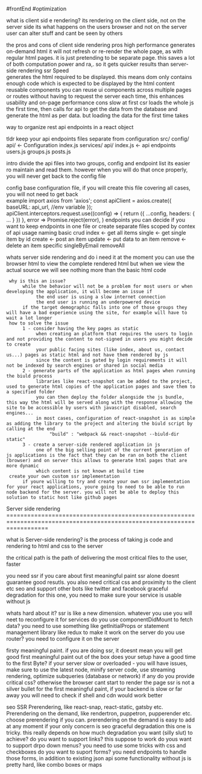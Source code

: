 #frontEnd #optimization

what is client sid        e rendering?
     its rendering on the client side, not on the server side
     its what happens on the users browser and not on the server
     user can alter stuff and cant be seen by others

the pros and cons of client side rendering 
     pros 
          high performance 
               generates on-demand html it will not refresh or re-render the whole page, as with regular html pages. it is just pretending to be separate page. 
               this saves a lot of both computation power and ra,. so it gets quicker results than server-side rendering ssr
          Speed    
               generates the html required to be displayed. this means dom only contains enough code which is expected to be displayed by the html content
          reusable components
               you can reuse ui components across multiple pages or routes without having to request the server each time, this enhances usability and on-page performance 
     cons
          slow at first 
               csr loads the whole js the first time, then calls for api to get the data from the database and generate the html as per data. but loading the data 
               for the first time takes

way to organize rest api endpoints in a react object

tldr 
     keep your api endpoints files separate from configuration
          src/
               config/
                    api/      <- Configuration
                         index.js
               services/
                    api/
                         index.js <- api endpoints
                         users.js
                         groups.js
                         posts.js

intro 
     divide the api files into two groups, config and endpoint list
     its easier ro maintain and read them. however when you will do that once properly, you will never get back to the config file

config 
     base configuration file, if you will create this file covering all cases, you will not need to get back  
          example
               import axios from 'axios';
               const apiClient = axios.create({
                    baseURL: api_url, //env variable
               });
               apiClient.interceptors.request.use((config) => {
                    return ({
                         ...config,
                         headers: {
                              ...
                         }
                    })
               },
                    error => 
                         Promise.reject(error),
               )
endpoints 
     you can decide if you want to keep endpoints in one file or create separate files scoped by contex of api usage
          naming 
               basic crud
                    index <- get all items
                    single <- get single item by id 
                    create <- post an item
                    update <- put data to an item
                    remove <- delete an item
               specific
                    singleByEmail
                    removeAll 
                             
whats server side rendering and do i need it 
     at the moment you can use the browser html to view the complete rendered html but when we view the actual source we will see nothing more than the basic html code

     why is this an issue?
          while the behavior will not be a problem for most users or when developing the application, it will become an issue if 
               the end user is using a slow internet connection
               the end user is running an underpowered device
          if the target demographic falls into one of those groups they will have a bad experience using the site, for example will have to wait a lot longer
     how to solve the issue
          1 - consider having the key pages as static 
               when creating an platform that requires the users to login and not providing the content to not-signed in users you might decide to create
               your public facing sites (like index, about us, contact us...) pages as static html and not have them rendered by js
               since the content is gated by login requirements it will not be indexed by search engines or shared in social media
          2 - generate parts of the application as html pages when running the biuld process
               libraries like react-snapshot can be added to the project, used to generate html copies of the application pages and save them to a specified folder
               you can then deploy the folder alongside the js bundle, this way the html will be served along with the response allowing the site to be accessible by users with javascript disabled, search engines...
               in most cases, configuration of react-snapshot is as simple as adding the library to the project and altering the biuld script by calling at the end
                    "build" : "webpack && react-snapshot --biuld-dir static"
          3 - create a server-side rendered application in js
               one of the big selling point of the current generation of js applications is the fact that they can be ran on both the client (browser) and on server this allows to generate html pages that are more dynamic 
               which content is not known at build time
     create your own custom ssr implementation
          if youre willing to try and create your own ssr implementation for your react applications, youre going to need to be able to run node backend for the server. you will not be able to deploy this solution to static host like github pages
          
Server side rendering ========================================================================================================================

what is Server-side rendering? 
     is the process of taking js code and rendering to html and css to the server 

the critical path 
     is the path of delivering the most critical files to the user, faster

you need ssr if you care about 
     first meaningful paint
          ssr alone doesnt guarantee good resutls. you also need critical css and proximity to the client etc 
     seo 
          and support other bots like twitter and facebook
     graceful degradation 
          for this one, you need to make sure your service is usable without js
     
whats hard about it?
     ssr is like a new dimension. whatever you use you will neet to reconfigure it for services
          do you use componentDidMount to fetch data? you need to use something like getInitialProps or statement management library like redux to make it work on the server
          do you use router? you need to configure it on the server

firsty meaningful paint.
     if you are doing ssr, it doesnt mean you will get good first meaningful paint out of the box
          does your setup have a good time to the first Byte? if your server slow or overloaded - you will have issues, make sure to use the latest node, minify server code, use streaming rendering, optimize subqueries (database or network) if any 
          do you provide critical css? otherwise the browser cant start to render the page
     ssr is not a silver bullet for the first meaningful paint, if your backend is slow or far away you will need to check if shell and cdn would work better
     
seo 
     SSR
     Prerendering, like react-snap, react-static, gatsby etc.
     Prerendering on the demand, like rendertron, puppetron, pupperender etc.     
     choose prerendering if you can. prerendering on the demand is easy to add at any moment if your only concern is seo 
graceful degradation
     this one is tricky. this really depends on how much degradation you want (silly slut) to achieve?
          do you want to support links? this suppose to work
          do yous want to support drpo down menus? you need to use some tricks with css and checkboxes
          do you want to suport forms? you need endpoints to handle those forms, in addition to existing json api
     some functionality without js is pretty hard, like combo boxes or maps 
